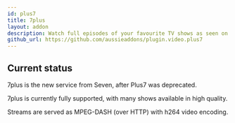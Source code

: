 ```yaml
---
id: plus7
title: 7plus
layout: addon
description: Watch full episodes of your favourite TV shows as seen on Seven, 7mate, 7TWO, 7flix and racing.com, live and free.
github_url: https://github.com/aussieaddons/plugin.video.plus7
---
```


## Current status

7plus is the new service from Seven, after Plus7 was deprecated.

7plus is currently fully supported, with many shows available in high quality.

Streams are served as MPEG-DASH (over HTTP) with h264 video encoding.
